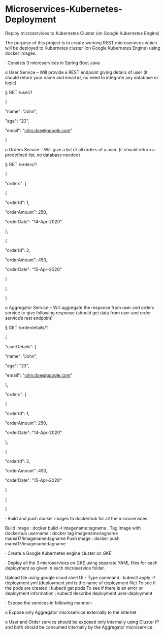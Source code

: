 # Microservices-Kubernetes-Deployment
Deploy microservices to Kubernetes Cluster (on Google Kubernetes Engine)

The purpose of this project is to create working REST microservices which will be deployed to Kubernetes cluster (on Google Kubernetes Engine) using docker images.

· Consists 3 microservices in Spring Boot Java

o User Service – Will provide a REST endpoint giving details of user (it should return your name and email id, no need to integrate any database or logic)

§ GET /user/1

{

"name": "John",

"age": "23",

"email": "john.doe@google.com"

}

o Orders Service – Will give a list of all orders of a user. (it should return a predefined list, no database needed)

§ GET /orders/1

{

"orders": [

{

"orderId": 1,

"orderAmount": 250,

"orderDate": "14-Apr-2020"

},

{

"orderId": 2,

"orderAmount": 450,

"orderDate": "15-Apr-2020"

}

]

}

o Aggregator Service – Will aggregate the response from user and orders service to give following response (should get data from user and order service’s rest endpoint)

§ GET /orderdetails/1

{

"userDetails": {

"name": "John",

"age": "23",

"email": "john.doe@google.com"

},

"orders": [

{

"orderId": 1,

"orderAmount": 250,

"orderDate": "14-Apr-2020"

},

{

"orderId": 2,

"orderAmount": 450,

"orderDate": "15-Apr-2020"

}

]

}

· Build and push docker images to dockerhub for all the microservices.

   Build image : docker build -t imagename:tagname .
   Tag image with dockerhub username : docker tag imagename:tagname mansi17/imagename:tagname
   Push image : docker push mansi17/imagename:tagname

· Create a Google Kubernetes engine cluster on GKE

· Deploy all the 3 microservices on GKE using separate YAML files for each deployment as given in each microservice folder.

  Upload file using google cloud shell UI - 
  Type command : kubectl apply -f deployment.yml  (deployment.yml is the name of deployment file)
  To see if the pods are created : kubectl get pods
  To see if there is an error or deployment information : kubectl describe deployment user-deployment

· Expose the services in following manner:-

o Expose only Aggregator microservice externally to the internet

o User and Order service should be exposed only internally using Cluster IP and both should be consumed internally by the Aggregator microservice.
